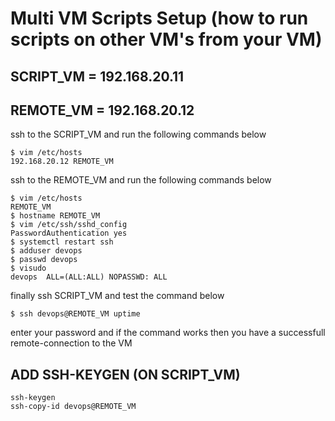 # Multi VM Scripts Setup (how to run scripts on other VM's from your VM)

## SCRIPT_VM = 192.168.20.11

## REMOTE_VM = 192.168.20.12

ssh to the SCRIPT_VM and run the following commands below
```
$ vim /etc/hosts
192.168.20.12 REMOTE_VM
```

ssh to the REMOTE_VM and run the following commands below
```
$ vim /etc/hosts
REMOTE_VM
$ hostname REMOTE_VM
$ vim /etc/ssh/sshd_config
PasswordAuthentication yes
$ systemctl restart ssh
$ adduser devops
$ passwd devops
$ visudo
devops  ALL=(ALL:ALL) NOPASSWD: ALL
```

finally ssh SCRIPT_VM and test the command below
```
$ ssh devops@REMOTE_VM uptime
```
enter your password and if the command works then you have a successfull remote-connection to the VM



## ADD SSH-KEYGEN (ON SCRIPT_VM)
```
ssh-keygen
ssh-copy-id devops@REMOTE_VM
```
